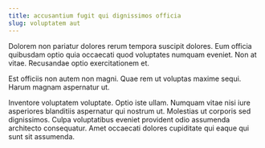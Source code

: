 ```yaml
---
title: accusantium fugit qui dignissimos officia
slug: voluptatem aut
---
```


Dolorem non pariatur dolores rerum tempora suscipit dolores. Eum officia quibusdam optio quia occaecati quod voluptates numquam eveniet. Non at vitae. Recusandae optio exercitationem et.

Est officiis non autem non magni. Quae rem ut voluptas maxime sequi. Harum magnam aspernatur ut.

Inventore voluptatem voluptate. Optio iste ullam. Numquam vitae nisi iure asperiores blanditiis aspernatur qui nostrum ut. Molestias ut corporis sed dignissimos. Culpa voluptatibus eveniet provident odio assumenda architecto consequatur. Amet occaecati dolores cupiditate qui eaque qui sunt sit assumenda.
